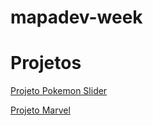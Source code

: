 # mapadev-week
 
<h1>Projetos</h1>

<a href="https://kevenshtk.github.io/mapadev-week/projeto-pokemon/index.html">Projeto Pokemon Slider</a>

<a href="https://kevenshtk.github.io/mapadev-week/projeto-marvel/index.html">Projeto Marvel</a>